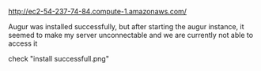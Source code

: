 http://ec2-54-237-74-84.compute-1.amazonaws.com/

Augur was installed successfully, but after starting the augur instance, it seemed to make my server unconnectable and we are currently not able to access it

check "install successfull.png"
